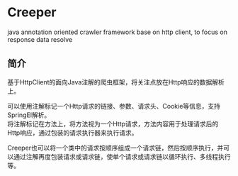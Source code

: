 # Creeper
java annotation oriented crawler framework base on http client, to focus on response data resolve

## 简介
基于HttpClient的面向Java注解的爬虫框架，将关注点放在Http响应的数据解析上。  

可以使用注解标记一个Http请求的链接、参数、请求头、Cookie等信息，支持SpringEl解析。  
将注解标记在方法上，将方法视为一个Http请求，方法内容用于处理请求后的Http响应，通过包装的请求执行器来执行请求。  

Creeper也可以将一个类中的请求按顺序组成一个请求链，然后按顺序执行，并可以通过注解再度包装请求或请求链，使单个请求或请求链以循环执行、多线程执行等。   
